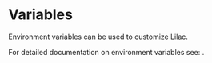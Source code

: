# Variables

Environment variables can be used to customize Lilac.

For detailed documentation on environment variables see: [](#LilacEnvironment).
